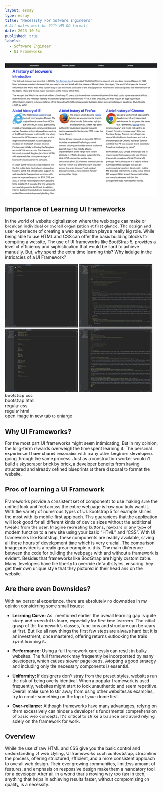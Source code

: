 ```yaml
---
layout: essay
type: essay
title: "Necessity For Sofware Engineers"
# All dates must be YYYY-MM-DD format!
date: 2023-10-04
published: true
labels:
  - Software Engineer
  - UI Frameworks
---
```




<div class="text-center">
  <img width="500px" src="../img/314essaybootstrapexample.jpg" class="img-thumbnail" >
</div>

## Importance of Learning UI frameworks
In the world of website digitalization where the web page can make or break an individual or overall organization at first glance. The design and user experiecne of creating a web application plays a really big role. While being able to use HTML and CSS can offer the basic building blocks to compiling a website, The use of UI frameworks like BootStrap 5, provides a level of efficiency and sophistication that would be hard to achieve manually. But, why spend the extra time learning this? Why indulge in the intricacies of a UI Framework?

<div class="text-center p-3">
  <img width="240px" src="../img/bootstrap_css.jpg" class="img-thumbnail" >
  <img width="240px" src="../img/bootstraphtmlfinal.jpg" class="img-thumbnail" >
  <img width="240px" src="../img/ics314css.jpg" class="img-thumbnail" >
    <img width="240px" src="../img/ics314html.jpg" class="img-thumbnail" >
</div>
<div class="text-center p-4">
  <div>bootstrap css</div>
  <div>bootstrap html</div>
  <div>regular css</div>
  <div>regular html</div>
</div>

<div class="text-center p-4">
open image in new tab to enlarge
</div>


## Why UI Frameworks?
For the most part UI frameworks might seem intimidating, But in my opinion, the long-term rewards overweigh the time spent learning it. The personal experience I have shared resonates with many other beginner developers going through the same process. Just as a construction worker wouldn't build a skyscraper brick by brick, a developer benefits from having structured and already defined blueprints at there disposal to format the website.


## Pros of learning a UI Framework
Frameworks provide a consistent set of components to use making sure the unified look and feel across the entire webpage is how you truly want it. With the variety of numerous types of UI. Bootstrap 5 for example shines the most with its mobile-first approach. This guarantees that the application will look good for all different kinds of device sizes without the additional tweaks from the user.
Imagine recreating buttons, navbars or any type of modern function to a new site using your basic “HTML” and “CSS”. WIth UI frameworks like Bootstrap, these components are readily available, saving all those hours of development time which is very crucial. The comparison image provided is a really great example of this. The main difference between the code for building the webpage with and without a framework is evident.
Besides that frameworks like BootStrap are highly customizable. Many developers have the liberty to override default styles, ensuring they get their own unique style that they pictured in their head and on the website.


## Are there even Downsides?
With my personal experience, there are absolutely no downsides in my opinion considering some small issues:

- <b>Learning Curve:</b> As i mentioned earlier, the overall learning gap is quite steep and stressful to learn, especially for first time learners. The initial grasp of the framework’s classes, functions and structure can be scary at first. But like all new things the first few steps are always hard but it is an investment, once mastered, offering returns outlooking the trails spent learning it.

* <b>Performance:</b> Using a full framework carelessly can result in bulky websites. The full framework may frequently be incorporated by many developers, which causes slower page loads. Adopting a good strategy and including only the necessary components is essential.

- <b>Uniformity:</b> If designers don't stray from the preset styles, websites run the risk of being overly identical. When a popular framework is used frequently, websites might start to look unauthentic and seem repetitive. Overall make sure to stir away from using other websites as examples, try to create something on the top of your dome first.

* <b>Over-reliance:</b> Although frameworks have many advantages, relying on them excessively can hinder a developer's fundamental comprehension of basic web concepts. It's critical to strike a balance and avoid relying solely on the framework for work.


## Overview
While the use of raw HTML and CSS give you the basic control and understanding of web styling, UI frameworks such as Bootstrap, streamline the process, offering  structured, efficient, and a more consistent approach to overall web design. Their ever growing communities, limitless amount of features, and emphasis on responsive design make them a mandatory tool for a developer. After all, in a world that's moving way too fast in tech, anything that helps in achieving results faster, without compromising on quality, is a necessity.








